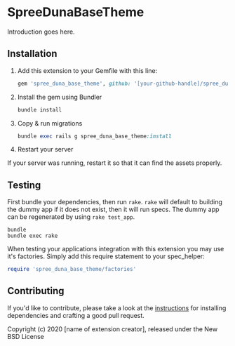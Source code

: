 # SpreeDunaBaseTheme

Introduction goes here.

## Installation

1. Add this extension to your Gemfile with this line:

    ```ruby
    gem 'spree_duna_base_theme', github: '[your-github-handle]/spree_duna_base_theme'
    ```

2. Install the gem using Bundler

    ```ruby
    bundle install
    ```

3. Copy & run migrations

    ```ruby
    bundle exec rails g spree_duna_base_theme:install
    ```

4. Restart your server

  If your server was running, restart it so that it can find the assets properly.

## Testing

First bundle your dependencies, then run `rake`. `rake` will default to building the dummy app if it does not exist, then it will run specs. The dummy app can be regenerated by using `rake test_app`.

```shell
bundle
bundle exec rake
```

When testing your applications integration with this extension you may use it's factories.
Simply add this require statement to your spec_helper:

```ruby
require 'spree_duna_base_theme/factories'
```

## Contributing

If you'd like to contribute, please take a look at the
[instructions](CONTRIBUTING.md) for installing dependencies and crafting a good
pull request.

Copyright (c) 2020 [name of extension creator], released under the New BSD License
